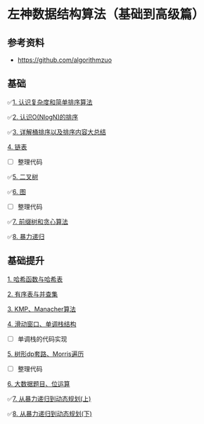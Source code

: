 # 左神数据结构算法（基础到高级篇）

## 参考资料

- https://github.com/algorithmzuo

## 基础
✅[1. 认识复杂度和简单排序算法](./notes/基础01.md)

✅[2. 认识O(NlogN)的排序](./notes/基础02.md)

✅[3. 详解桶排序以及排序内容大总结](./notes/基础03.md)

[4. 链表](./notes/基础04.md)
- [ ] 整理代码

✅[5. 二叉树](./notes/基础05.md)

✅[6. 图](./notes/基础06.md)
- [ ] 整理代码

✅[7. 前缀树和贪心算法](./notes/基础07.md)

✅[8. 暴力递归](./notes/基础08.md)

## 基础提升

[1. 哈希函数与哈希表](./notes/基础提升01.md)

[2. 有序表与并查集](./notes/基础提升02.md)

[3. KMP、Manacher算法](./notes/基础提升03.md)

[4. 滑动窗口、单调栈结构](./notes/基础提升04.md)
- [ ] 单调栈的代码实现

[5. 树形dp套路、Morris遍历](./notes/基础提升05.md)
- [ ] 整理代码

[6. 大数据题目、位运算](./notes/基础提升06.md)

✅[7. 从暴力递归到动态规划(上)](./notes/基础提升07.md)

✅[8. 从暴力递归到动态规划(下)](./notes/基础提升08.md)